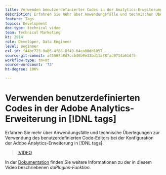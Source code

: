 ```yaml
---
title: Verwenden benutzerdefinierter Codes in der Analytics-Erweiterung in [!DNL tags]
description: Erfahren Sie mehr über Anwendungsfälle und technischen Überlegungen zur Verwendung des benutzerdefinierten Code-Editors bei der Konfiguration der Adobe Analytics-Erweiterung in [!DNL tags].
feature: Tags
topics: Development
doc-type: technical video
team: Technical Marketing
kt: 2914
role: Developer, Data Engineer
level: Beginner
exl-id: f44bc723-0a05-4f88-8f49-04ca00dd1057
source-git-commit: a45667a8d7ccb46b9e33bd11a78fac9714a61df5
workflow-type: tm+mt
source-wordcount: '73'
ht-degree: 100%

---
```


# Verwenden benutzerdefinierten Codes in der Adobe Analytics-Erweiterung in [!DNL tags]

Erfahren Sie mehr über Anwendungsfälle und technische Überlegungen zur Verwendung des benutzerdefinierten Code-Editors bei der Konfiguration der Adobe Analytics-Erweiterung in [!DNL tags].

>[!VIDEO](https://video.tv.adobe.com/v/327657/?quality=12&learn=on&captions=ger)

In der [Dokumentation](https://experienceleague.adobe.com/docs/analytics/implementation/vars/plugins/impl-plugins.html?lang=de) finden Sie weitere Informationen zu der in diesem Video beschriebenen <i>doPlugins-Funktion</i>.
